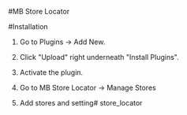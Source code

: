 #MB Store Locator


#Installation

1. Go to Plugins -> Add New.
2. Click "Upload" right underneath "Install Plugins".

4. Activate the plugin.
5. Go to MB Store Locator -> Manage Stores
6. Add stores and setting# store_locator
